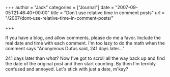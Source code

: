 +++
author = "Jack"
categories = ["Journal"]
date = "2007-09-05T21:46:40+00:00"
title = "Don’t use relative time in comment posts"
url = "/2007/dont-use-relative-time-in-comment-posts/"

+++

If you have a blog, and allow comments, please do me a favor. Include the real date and time with each comment. I'm too lazy to do the math when the comment says "Anonymous Dufus said, 241 days later&#8230;" 

241 days later than _what_? Now I've got to scroll all the way back up and find the date of the original post and then start counting. By then I'm terribly confused and annoyed. Let's stick with just a date, m'kay?